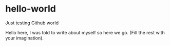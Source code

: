 # hello-world
Just testing Github world

Hello here, I was told to write about myself so here we go. (Fill the rest with your imagination).
